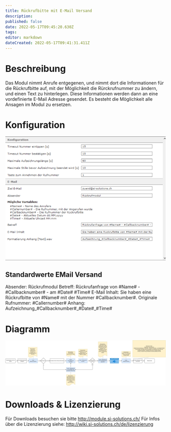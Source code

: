 ```yaml
---
title: Rückrufbitte mit E-Mail Versand
description: 
published: false
date: 2022-05-17T09:45:20.630Z
tags: 
editor: markdown
dateCreated: 2022-05-17T09:41:31.411Z
---
```


# Beschreibung
Das Modul nimmt Anrufe entgegenen, und nimmt dort die Informationen für die Rückrufbitte auf, mit der Möglichkeit die Rürckrufnummer zu ändern, und einen Text zu hinterlegen.
Diese Informationen werden dann an eine vordefinierte E-Mail Adresse gesendet.
Es besteht die Möglichkeit alle Ansagen im Modul zu ersetzen.

# Konfiguration

![Config.png](/uploads/rueckrufbitte/Config.png)

## Standardwerte EMail Versand
Absender: Rückrufmodul
Betreff: Rückrufanfrage von #Name# - #Callbacknumber# - am #Date# #Time#
E-Mail Inhalt: Sie haben eine Rückrufbitte von #Name# mit der Nummer #Callbacknumber#. Originale Rufnummer: #Callernumber#
Anhang: Aufzeichnung_#Callbacknumber#\_#Date#\_#Time#

# Diagramm

![Diagramm.jpg](/uploads/rueckrufbitte/Diagramm.jpg)

# Downloads & Lizenzierung
Für Downloads besuchen sie bitte http://module.si-solutions.ch/
Für Infos über die Lizenzierung siehe: http://wiki.si-solutions.ch/de/lizenzierung